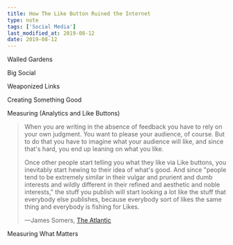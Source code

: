 ```yaml
---
title: How The Like Button Ruined the Internet
type: note
tags: ['Social Media']
last_modified_at: 2019-08-12
date: 2019-08-12
---
```


Walled Gardens

Big Social

Weaponized Links

Creating Something Good

Measuring (Analytics and Like Buttons)

<blockquote>
  <p>When you are writing in the absence of feedback you have to rely on your own judgment. You want to please your audience, of course. But to do that you have to imagine what your audience will like, and since that's hard, you end up leaning on what you like.</p>
  <p>Once other people start telling you what they like via Like buttons, you inevitably start hewing to their idea of what's good. And since "people tend to be extremely similar in their vulgar and prurient and dumb interests and wildly different in their refined and aesthetic and noble interests," the stuff you publish will start looking a lot like the stuff that everybody else publishes, because everybody sort of likes the same thing and everybody is fishing for Likes.</p>
  <p class="cite">—James Somers, <a href="https://www.theatlantic.com/technology/archive/2017/03/how-the-like-button-ruined-the-internet/519795/">The Atlantic</a></p>
</blockquote>

Measuring What Matters
